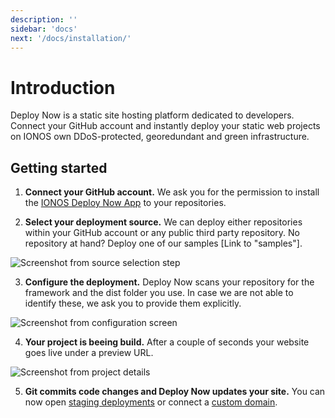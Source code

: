 ```yaml
---
description: ''
sidebar: 'docs'
next: '/docs/installation/'
---
```


# Introduction

Deploy Now is a static site hosting platform dedicated to developers. Connect your GitHub account and instantly deploy your static web projects on IONOS own DDoS-protected, georedundant and green infrastructure.

## Getting started
  
1. **Connect your GitHub account.** We ask you for the permission to install the [IONOS Deploy Now App](https://github.com/apps/ionos-deploy-now) to your repositories.  
    
2. **Select your deployment source.** We can deploy either repositories within your GitHub account or any public third party repository. No repository at hand? Deploy one of our samples [Link to "samples"]. 
  
![Screenshot from source selection step](/source-selection.jpg)  
  
3. **Configure the deployment.** Deploy Now scans your repository for the framework and the dist folder you use. In case we are not able to identify these, we ask you to provide them explicitly. 

![Screenshot from configuration screen](/confirm-configuration.jpg)

4. **Your project is beeing build.** After a couple of seconds your website goes live under a preview URL. 

![Screenshot from project details](/project-details.jpg)

5. **Git commits code changes and Deploy Now updates your site.** You can now open [staging deployments](/guide/#staging-deployments) or connect a [custom domain](/advanced/custom-domains+ssl.html).